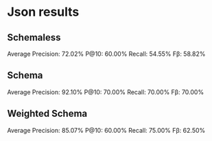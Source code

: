 # Json results

## Schemaless

Average Precision: 72.02%
P@10: 60.00%
Recall: 54.55%
Fβ: 58.82%

## Schema

Average Precision: 92.10%
P@10: 70.00%
Recall: 70.00%
Fβ: 70.00%

## Weighted Schema

Average Precision: 85.07%
P@10: 60.00%
Recall: 75.00%
Fβ: 62.50%
